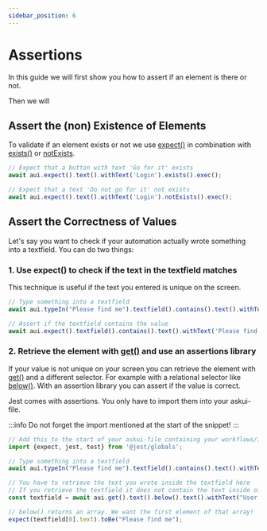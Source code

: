 ```yaml
---
sidebar_position: 6
---
```


# Assertions
In this guide we will first show you how to assert if an element is there or not.

Then we will

## Assert the (non) Existence of Elements
To validate if an element exists or not we use [expect()](../../api/02-Commands/expect.md) in combination with [exists()](../../api/05-Checks/exists.md) or [notExists](../../api/05-Checks/notexists.md).

```typescript
// Expect that a button with text 'Go for it' exists
await aui.expect().text().withText('Login').exists().exec();

// Expect that a text 'Do not go for it' not exists
await aui.expect().text().withText('Login').notExists().exec();
```

## Assert the Correctness of Values
Let's say you want to check if your automation actually wrote something into a textfield. You can do two things:

### 1. Use expect() to check if the text in the textfield matches
This technique is useful if the text you entered is unique on the screen.

```typescript
// Type something into a textfield
await aui.typeIn("Please find me").textfield().contains().text().withText("Enter email").exec();

// Assert if the textfield contains the value
await aui.expect().textfield().contains().text().withText('Please find me').exists().exec();
```

### 2. Retrieve the element with [get()](../../api/06-Getters/get.md) and use an assertions library
If your value is not unique on your screen you can retrieve the element with [get()](../../api/06-Getters/get.md) and a different selector. For example with a relational selector like [below()](../../api/04-Relations/below.md). With an assertion library you can assert if the value is correct.

Jest comes with assertions. You only have to import them into your askui-file.

:::info
Do not forget the import mentioned at the start of the snippet!
:::

```typescript
// Add this to the start of your askui-file containing your workflows/instructions
import {expect, jest, test} from '@jest/globals';

// Type something into a textfield
await aui.typeIn("Please find me").textfield().contains().text().withText("Enter email").exec();

// You have to retrieve the text you wrote inside the textfield here
// If you retrieve the textfield it does not contain the text inside of it
const textfield = await aui.get().text().below().text().withText("User email").exec();

// below() returns an array. We want the first element of that array!
expect(textfield[0].text).toBe("Please find me");
```
